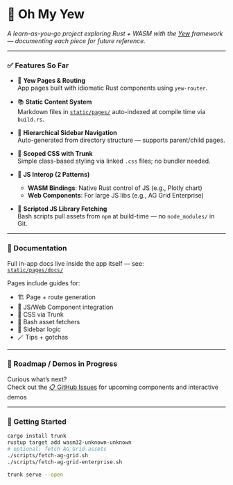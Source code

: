 # 🚀 Oh My Yew

*A learn-as-you-go project exploring Rust + WASM with the [Yew](https://yew.rs/) framework — documenting each piece for future reference.*

---

### ✅ Features So Far

- 🔧 **Yew Pages & Routing**  
  App pages built with idiomatic Rust components using `yew-router`.

- 📚 **Static Content System**  
  Markdown files in [`static/pages/`](./static/pages) auto-indexed at compile time via `build.rs`.

- 🧠 **Hierarchical Sidebar Navigation**  
  Auto-generated from directory structure — supports parent/child pages.

- 💅 **Scoped CSS with Trunk**  
  Simple class-based styling via linked `.css` files; no bundler needed.

- 🔄 **JS Interop (2 Patterns)**  
  - **WASM Bindings**: Native Rust control of JS (e.g., Plotly chart)  
  - **Web Components**: For large JS libs (e.g., AG Grid Enterprise)

- 🐚 **Scripted JS Library Fetching**  
  Bash scripts pull assets from `npm` at build-time — no `node_modules/` in Git.

---

### 📖 Documentation

Full in-app docs live inside the app itself — see:  
[`static/pages/docs/`](./static/pages/docs)

Pages include guides for:

- 🏗️ Page + route generation  
- 🧩 JS/Web Component integration  
- 🎨 CSS via Trunk  
- 🐚 Bash asset fetchers  
- 🧱 Sidebar logic  
- 🪄 Tips + gotchas  

---

### 🔮 Roadmap / Demos in Progress

Curious what’s next?  
Check out the [📋 GitHub Issues](https://github.com/KD6-Dash-37/oh-my-yew/issues) for upcoming components and interactive demos

---

### 🧪 Getting Started

```bash
cargo install trunk
rustup target add wasm32-unknown-unknown
# optional: fetch AG Grid assets
./scripts/fetch-ag-grid.sh
./scripts/fetch-ag-grid-enterprise.sh

trunk serve --open
```
